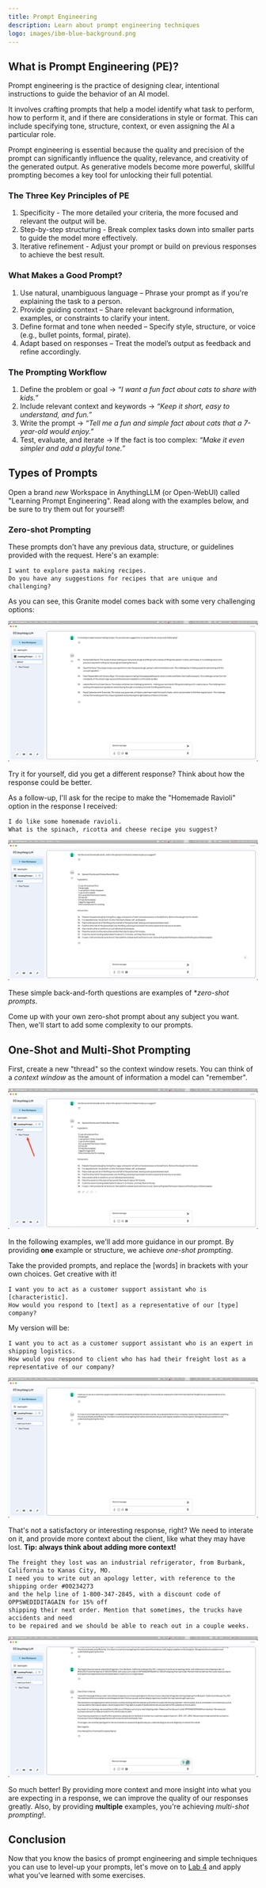 ```yaml
---
title: Prompt Engineering
description: Learn about prompt engineering techniques
logo: images/ibm-blue-background.png
---
```


## What is Prompt Engineering (PE)?

Prompt engineering is the practice of designing clear, intentional instructions to guide the behavior of an AI model.

It involves crafting prompts that help a model identify what task to perform, how to perform it, and if there are considerations in style or format. This can include specifying tone, structure, context, or even assigning the AI a particular role.

Prompt engineering is essential because the quality and precision of the prompt can significantly influence the quality, relevance, and creativity of the generated output. As generative models become more powerful, skillful prompting becomes a key tool for unlocking their full potential.

### The Three Key Principles of PE

1. Specificity - The more detailed your criteria, the more focused and relevant the output will be.
2. Step-by-step structuring - Break complex tasks down into smaller parts to guide the model more effectively.
3. Iterative refinement - Adjust your prompt or build on previous responses to achieve the best result.

### What Makes a Good Prompt?

1. Use natural, unambiguous language – Phrase your prompt as if you're explaining the task to a person.
2. Provide guiding context – Share relevant background information, examples, or constraints to clarify your intent.
3. Define format and tone when needed – Specify style, structure, or voice (e.g., bullet points, formal, pirate).
4. Adapt based on responses – Treat the model’s output as feedback and refine accordingly.

### The Prompting Workflow

1. Define the problem or goal → *“I want a fun fact about cats to share with kids.”*
2. Include relevant context and keywords → *“Keep it short, easy to understand, and fun.”*
3. Write the prompt → *“Tell me a fun and simple fact about cats that a 7-year-old would enjoy.”*
4. Test, evaluate, and iterate → If the fact is too complex: *“Make it even simpler and add a playful tone.”*

## Types of Prompts

Open a brand _new_ Workspace in AnythingLLM (or Open-WebUI) called "Learning Prompt Engineering". Read along with the examples below, and be sure to try them out for yourself!

### Zero-shot Prompting

These prompts don't have any previous data, structure, or guidelines provided with the request. Here's an example:

```
I want to explore pasta making recipes. 
Do you have any suggestions for recipes that are unique and challenging?
```

As you can see, this Granite model comes back with some very challenging options:

![pasta challenges](../images/anythingllm_pasta_challenges.png)

Try it for yourself, did you get a different response? Think about how the response could be better.

As a follow-up, I'll ask for the recipe to make the "Homemade Ravioli" option in the response I received:

```
I do like some homemade ravioli. 
What is the spinach, ricotta and cheese recipe you suggest?
```

![homemade ravioli](../images/anythingllm_homemade_ravioli.png)

These simple back-and-forth questions are examples of **zero-shot prompts*.

Come up with your own zero-shot prompt about any subject you want. Then, we'll start to add some complexity to our prompts.

## One-Shot and Multi-Shot Prompting

First, create a new "thread" so the context window resets. You can think of a *context window* as the amount of information a model can "remember".

![new thread](../images/anythingllm_new_thread.png)

In the following examples, we'll add more guidance in our prompt. By providing **one** example or structure, we achieve *one-shot prompting*.

Take the provided prompts, and replace the [words] in brackets with your own choices. Get creative with it!

```
I want you to act as a customer support assistant who is [characteristic]. 
How would you respond to [text] as a representative of our [type] company?
```

My version will be:
```
I want you to act as a customer support assistant who is an expert in shipping logistics. 
How would you respond to client who has had their freight lost as a representative of our company?
```

![lost freight](../images/anythingllm_lost_freight.png)

That's not a satisfactory or interesting response, right? We need to interate on it, and provide more context about the client, like what they may have lost. **Tip: always think about adding more context!**

```
The freight they lost was an industrial refrigerator, from Burbank, California to Kanas City, MO. 
I need you to write out an apology letter, with reference to the shipping order #00234273 
and the help line of 1-800-347-2845, with a discount code of OPPSWEDIDITAGAIN for 15% off 
shipping their next order. Mention that sometimes, the trucks have accidents and need 
to be repaired and we should be able to reach out in a couple weeks.
```

![better lost freight](../images/anythingllm_better_lost_freight.png)

So much better! By providing more context and more insight into what you are expecting in a response, we can improve the quality of our responses greatly. Also, by providing **multiple** examples, you're achieving *multi-shot prompting*!.

## Conclusion

Now that you know the basics of prompt engineering and simple techniques you can use to level-up your prompts, let's move on to [Lab 4](/docs/lab-4/README.md) and apply what you've learned with some exercises.
